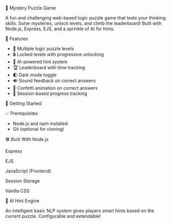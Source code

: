 🧠 Mystery Puzzle Game

A fun and challenging web-based logic puzzle game that tests your thinking skills. Solve mysteries, unlock levels, and climb the leaderboard! Built with Node.js, Express, EJS, and a sprinkle of AI for hints.

🌟 Features

- 🎯 Multiple logic puzzle levels
- 🔒 Locked levels with progressive unlocking
- 🧠 AI-powered hint system
- 🏆 Leaderboard with time tracking
- 🌓 Dark mode toggle
- 🔊 Sound feedback on correct answers
- 🎉 Confetti animation on correct answers
- 💾 Session-based progress tracking

🚀 Getting Started

✅ Prerequisites

- Node.js and npm installed
- Git (optional for cloning)

🛠️ Built With
Node.js

Express

EJS

JavaScript (Frontend)

Session Storage

Vanilla CSS

🤖 AI Hint Engine

An intelligent basic NLP system gives players smart hints based on the current puzzle. Configurable and extendable!
